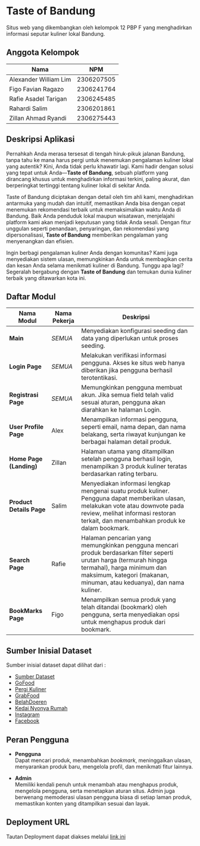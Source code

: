 # Taste of Bandung

Situs web yang dikembangkan oleh kelompok 12 PBP F yang menghadirkan informasi seputar kuliner lokal Bandung.

## Anggota Kelompok

| Nama                   | NPM        | 
|------------------------|------------|
| Alexander William Lim  | 2306207505 |
| Figo Favian Ragazo     | 2306241764 |
| Rafie Asadel Tarigan   | 2306245485 |
| Rahardi Salim          | 2306201861 |
| Zillan Ahmad Ryandi    | 2306275443 |  

## Deskripsi Aplikasi

Pernahkah Anda merasa tersesat di tengah hiruk-pikuk jalanan Bandung, tanpa tahu ke mana harus pergi untuk menemukan pengalaman kuliner lokal yang autentik? Kini, Anda tidak perlu khawatir lagi. Kami hadir dengan solusi yang tepat untuk Anda—**Taste of Bandung**, sebuah platform yang dirancang khusus untuk menghadirkan informasi terkini, paling akurat, dan berperingkat tertinggi tentang kuliner lokal di sekitar Anda.

Taste of Bandung diciptakan dengan detail oleh tim ahli kami, menghadirkan antarmuka yang mudah dan intuitif, memastikan Anda bisa dengan cepat menemukan rekomendasi terbaik untuk memaksimalkan waktu Anda di Bandung. Baik Anda penduduk lokal maupun wisatawan, menjelajahi platform kami akan menjadi keputusan yang tidak Anda sesali. Dengan fitur unggulan seperti penandaan, penyaringan, dan rekomendasi yang dipersonalisasi, **Taste of Bandung** memberikan pengalaman yang menyenangkan dan efisien.

Ingin berbagi pengalaman kuliner Anda dengan komunitas? Kami juga menyediakan sistem ulasan, memungkinkan Anda untuk membagikan cerita dan kesan Anda selama menikmati kuliner di Bandung. Tunggu apa lagi? Segeralah bergabung dengan **Taste of Bandung** dan temukan dunia kuliner terbaik yang ditawarkan kota ini.

## Daftar Modul

| Nama Modul                | Nama Pekerja | Deskripsi                                                                                                                                                 |
|---------------------------|--------------|----------------------------------------------------------------------------------------------------------------------------------------------------------------|         
| **Main**                  | _SEMUA_      | Menyediakan konfigurasi seeding dan data yang diperlukan untuk proses seeding.|                                
| **Login Page**            | _SEMUA_      | Melakukan verifikasi informasi pengguna. Akses ke situs web hanya diberikan jika pengguna berhasil terotentikasi.| 
| **Registrasi Page**       | _SEMUA_      | Memungkinkan pengguna membuat akun. Jika semua field telah valid sesuai aturan, pengguna akan diarahkan ke halaman Login.|                                       
| **User Profile Page**     | Alex         |Menampilkan informasi pengguna, seperti email, nama depan, dan nama belakang, serta riwayat kunjungan ke berbagai halaman detail produk.|
| **Home Page (Landing)**   | Zillan       | Halaman utama yang ditampilkan setelah pengguna berhasil login, menampilkan 3 produk kuliner teratas berdasarkan rating terbaru.|
| **Product Details Page**  | Salim        | Menyediakan informasi lengkap mengenai suatu produk kuliner. Pengguna dapat memberikan ulasan, melakukan vote atau downvote pada review, melihat informasi restoran terkait, dan menambahkan produk ke dalam bookmark.|
| **Search Page**           | Rafie        | Halaman pencarian yang memungkinkan pengguna mencari produk berdasarkan filter seperti urutan harga (termurah hingga termahal), harga minimum dan maksimum, kategori (makanan, minuman, atau keduanya), dan nama kuliner.|
| **BookMarks Page**   | Figo         | Menampilkan semua produk yang telah ditandai (bookmark) oleh pengguna, serta menyediakan opsi untuk menghapus produk dari bookmark.|

## Sumber Inisial Dataset
Sumber inisial dataset dapat dilihat dari :
- [Sumber Dataset](https://docs.google.com/spreadsheets/d/16gu9gPa8Nin2xFiqhyMezOKgs5oYMscOEMwLaojXCeM/edit?usp=sharing)
- [GoFood](https://gofood.co.id/)
- [Pergi Kuliner](https://pergikuliner.com/)
- [GrabFood](https://www.grab.com/id/food/)
- [BelahDoeren](https://belahdoeren.id/)
- [Kedai Nyonya Rumah](https://www.kedainyonyarumah.com/)
- [Instagram](https://www.instagram.com/)
- [Facebook](https://web.facebook.com/)

## Peran Pengguna

- **Pengguna**  
  Dapat mencari produk, menambahkan *bookmark*, meninggalkan ulasan, menyarankan produk baru, mengelola profil, dan menikmati fitur lainnya.

- **Admin**  
  Memiliki kendali penuh untuk menambah atau menghapus produk, mengelola pengguna, serta menetapkan aturan situs. Admin juga berwenang memoderasi ulasan pengguna biasa di setiap laman produk, memastikan konten yang ditampilkan sesuai dan layak.

## Deployment URL
Tautan Deployment dapat diakses melalui [link ini](http://rahardi-salim-tasteofbandung.pbp.cs.ui.ac.id/)
